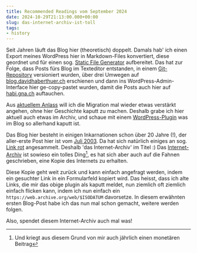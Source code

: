 ```yaml
---
title: Recommended Readings vom September 2024
date: 2024-10-29T21:13:00.000+00:00
slug: das-internet-archiv-ist-toll
tags:
- history
---
```


Seit Jahren läuft das Blog hier (theoretisch) doppelt.
Damals hab' ich einen Export meines WordPress hier in Markdown-Files konvertiert, diese geordnet und für einen sog. [Static File Generator](https://jamstack.org/generators/) aufbereitet.
Das hat zur Folge, dass Posts fürs Blog im Texteditor entstanden, in einem [Git-Repository](https://github.com/habi/blog) versioniert wurden, über drei Umwegen auf [blog.davidhaberthuer.ch](https://blog.davidhaberthuer.ch) erschienen und dann ins WordPress-Admin-Interface hier ge-copy-pastet wurden, damit die Posts auch hier auf [habi.gna.ch](https://habi.gna.ch) auftauchen.

Aus [aktuellem Anlass](https://duckduckgo.com/?q=wordpress+drama) will ich die Migration mal wieder etwas verstärkt angehen, ohne hier Geschichte kaputt zu machen.
Deshalb grabe ich hier aktuell auch etwas im Archiv, und schaue mit einem [WordPress-Plugin](https://wordpress.org/plugins/broken-link-checker/) was im Blog so allerhand kaputt ist.

Das Blog hier besteht in einigen Inkarnationen schon über 20 Jahre (!), der aller-erste Post hier ist vom [Juli 2003](https://habi.gna.ch/2003/07/24/some-test/).
Da hat sich natürlich einiges an sog. [Link rot](https://en.wikipedia.org/wiki/Link_rot) angesammelt.
Deshalb 'das Internet-Archiv' im Titel :)
Das [Internet-Archiv](https://archive.org) ist sowieso ein tolles Ding[^1], es hat sich aber auch auf die Fahnen geschrieben, eine Kopie des Internets zu erhalten.

[^1]: Und kriegt aus diesem Grund von mir auch jährlich einen monetären Beitrag

Diese Kopie geht weit zurück und kann einfach angefragt werden, indem ein gesuchter Link in ein Formularfeld kopiert wird.
Das heisst, dass ich alte Links, die mir das obige plugin als kaputt meldet, nun ziemlich oft ziemlich einfach flicken kann, indem ich nun einfach ein `https://web.archive.org/web/$ISODATUM` davorsetze.
In diesem erwähnten ersten Blog-Post habe ich das nun mal schon gemacht, weitere werden folgen.

Also, spendet diesem Internet-Archiv auch mal was!
